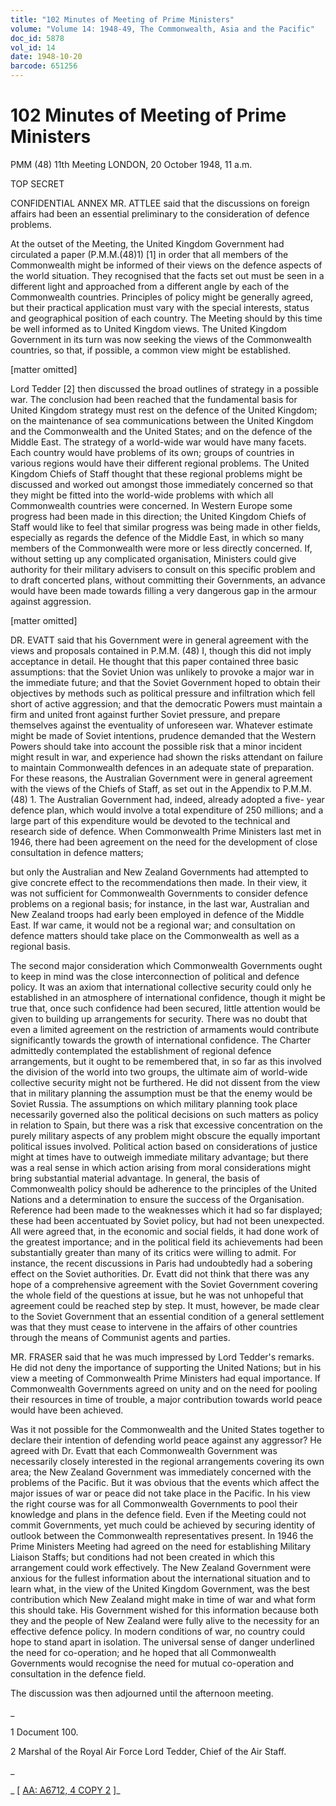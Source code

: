 ```yaml
---
title: "102 Minutes of Meeting of Prime Ministers"
volume: "Volume 14: 1948-49, The Commonwealth, Asia and the Pacific"
doc_id: 5878
vol_id: 14
date: 1948-10-20
barcode: 651256
---
```


# 102 Minutes of Meeting of Prime Ministers

PMM (48) 11th Meeting LONDON, 20 October 1948, 11 a.m.

TOP SECRET

CONFIDENTIAL ANNEX MR. ATTLEE said that the discussions on foreign affairs had been an essential preliminary to the consideration of defence problems.

At the outset of the Meeting, the United Kingdom Government had circulated a paper (P.M.M.(48)1) [1] in order that all members of the Commonwealth might be informed of their views on the defence aspects of the world situation. They recognised that the facts set out must be seen in a different light and approached from a different angle by each of the Commonwealth countries. Principles of policy might be generally agreed, but their practical application must vary with the special interests, status and geographical position of each country. The Meeting should by this time be well informed as to United Kingdom views. The United Kingdom Government in its turn was now seeking the views of the Commonwealth countries, so that, if possible, a common view might be established.

[matter omitted]

Lord Tedder [2] then discussed the broad outlines of strategy in a possible war. The conclusion had been reached that the fundamental basis for United Kingdom strategy must rest on the defence of the United Kingdom; on the maintenance of sea communications between the United Kingdom and the Commonwealth and the United States; and on the defence of the Middle East. The strategy of a world-wide war would have many facets. Each country would have problems of its own; groups of countries in various regions would have their different regional problems. The United Kingdom Chiefs of Staff thought that these regional problems might be discussed and worked out amongst those immediately concerned so that they might be fitted into the world-wide problems with which all Commonwealth countries were concerned. In Western Europe some progress had been made in this direction; the United Kingdom Chiefs of Staff would like to feel that similar progress was being made in other fields, especially as regards the defence of the Middle East, in which so many members of the Commonwealth were more or less directly concerned. If, without setting up any complicated organisation, Ministers could give authority for their military advisers to consult on this specific problem and to draft concerted plans, without committing their Governments, an advance would have been made towards filling a very dangerous gap in the armour against aggression.

[matter omitted]

DR. EVATT said that his Government were in general agreement with the views and proposals contained in P.M.M. (48) I, though this did not imply acceptance in detail. He thought that this paper contained three basic assumptions: that the Soviet Union was unlikely to provoke a major war in the immediate future; and that the Soviet Government hoped to obtain their objectives by methods such as political pressure and infiltration which fell short of active aggression; and that the democratic Powers must maintain a firm and united front against further Soviet pressure, and prepare themselves against the eventuality of unforeseen war. Whatever estimate might be made of Soviet intentions, prudence demanded that the Western Powers should take into account the possible risk that a minor incident might result in war, and experience had shown the risks attendant on failure to maintain Commonwealth defences in an adequate state of preparation. For these reasons, the Australian Government were in general agreement with the views of the Chiefs of Staff, as set out in the Appendix to P.M.M. (48) 1. The Australian Government had, indeed, already adopted a five- year defence plan, which would involve a total expenditure of 250 millions; and a large part of this expenditure would be devoted to the technical and research side of defence. When Commonwealth Prime Ministers last met in 1946, there had been agreement on the need for the development of close consultation in defence matters;

but only the Australian and New Zealand Governments had attempted to give concrete effect to the recommendations then made. In their view, it was not sufficient for Commonwealth Governments to consider defence problems on a regional basis; for instance, in the last war, Australian and New Zealand troops had early been employed in defence of the Middle East. If war came, it would not be a regional war; and consultation on defence matters should take place on the Commonwealth as well as a regional basis.

The second major consideration which Commonwealth Governments ought to keep in mind was the close interconnection of political and defence policy. It was an axiom that international collective security could only he established in an atmosphere of international confidence, though it might be true that, once such confidence had been secured, little attention would be given to building up arrangements for security. There was no doubt that even a limited agreement on the restriction of armaments would contribute significantly towards the growth of international confidence. The Charter admittedly contemplated the establishment of regional defence arrangements, but it ought to be remembered that, in so far as this involved the division of the world into two groups, the ultimate aim of world-wide collective security might not be furthered. He did not dissent from the view that in military planning the assumption must be that the enemy would be Soviet Russia. The assumptions on which military planning took place necessarily governed also the political decisions on such matters as policy in relation to Spain, but there was a risk that excessive concentration on the purely military aspects of any problem might obscure the equally important political issues involved. Political action based on considerations of justice might at times have to outweigh immediate military advantage; but there was a real sense in which action arising from moral considerations might bring substantial material advantage. In general, the basis of Commonwealth policy should be adherence to the principles of the United Nations and a determination to ensure the success of the Organisation. Reference had been made to the weaknesses which it had so far displayed; these had been accentuated by Soviet policy, but had not been unexpected. All were agreed that, in the economic and social fields, it had done work of the greatest importance; and in the political field its achievements had been substantially greater than many of its critics were willing to admit. For instance, the recent discussions in Paris had undoubtedly had a sobering effect on the Soviet authorities. Dr. Evatt did not think that there was any hope of a comprehensive agreement with the Soviet Government covering the whole field of the questions at issue, but he was not unhopeful that agreement could be reached step by step. It must, however, be made clear to the Soviet Government that an essential condition of a general settlement was that they must cease to intervene in the affairs of other countries through the means of Communist agents and parties.

MR. FRASER said that he was much impressed by Lord Tedder's remarks. He did not deny the importance of supporting the United Nations; but in his view a meeting of Commonwealth Prime Ministers had equal importance. If Commonwealth Governments agreed on unity and on the need for pooling their resources in time of trouble, a major contribution towards world peace would have been achieved.

Was it not possible for the Commonwealth and the United States together to declare their intention of defending world peace against any aggressor? He agreed with Dr. Evatt that each Commonwealth Government was necessarily closely interested in the regional arrangements covering its own area; the New Zealand Government was immediately concerned with the problems of the Pacific. But it was obvious that the events which affect the major issues of war or peace did not take place in the Pacific. In his view the right course was for all Commonwealth Governments to pool their knowledge and plans in the defence field. Even if the Meeting could not commit Governments, yet much could be achieved by securing identity of outlook between the Commonwealth representatives present. In 1946 the Prime Ministers Meeting had agreed on the need for establishing Military Liaison Staffs; but conditions had not been created in which this arrangement could work effectively. The New Zealand Government were anxious for the fullest information about the international situation and to learn what, in the view of the United Kingdom Government, was the best contribution which New Zealand might make in time of war and what form this should take. His Government wished for this information because both they and the people of New Zealand were fully alive to the necessity for an effective defence policy. In modern conditions of war, no country could hope to stand apart in isolation. The universal sense of danger underlined the need for co-operation; and he hoped that all Commonwealth Governments would recognise the need for mutual co-operation and consultation in the defence field.

The discussion was then adjourned until the afternoon meeting.

_

1 Document 100.

2 Marshal of the Royal Air Force Lord Tedder, Chief of the Air Staff.

_

_ [ [AA: A6712, 4 COPY 2](http://www.naa.gov.au/cgi-bin/Search?O=I&Number=651256) ]_
